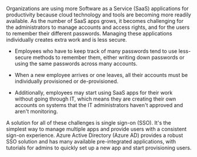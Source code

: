 Organizations are using more Software as a Service (SaaS) applications for productivity because cloud technology and tools are becoming more readily available. As the number of SaaS apps grows, it becomes challenging for the administrators to manage accounts and access rights, and for the users to remember their different passwords. Managing these applications individually creates extra work and is less secure.

- Employees who have to keep track of many passwords tend to use less-secure methods to remember them, either writing down passwords or using the same passwords across many accounts.

- When a new employee arrives or one leaves, all their accounts must be individually provisioned or de-provisioned.

- Additionally, employees may start using SaaS apps for their work without going through IT, which means they are creating their own accounts on systems that the IT administrators haven't approved and aren't monitoring.  

A solution for all of these challenges is single sign-on (SSO). It's the simplest way to manage multiple apps and provide users with a consistent sign-on experience. Azure Active Directory (Azure AD) provides a robust SSO solution and has many available pre-integrated applications, with tutorials for admins to quickly set up a new app and start provisioning users.

